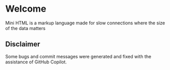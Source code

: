 # Welcome

Mini HTML is a markup language made for slow connections where the size of the data matters

## Disclaimer

Some bugs and commit messages were generated and fixed with the assistance of GitHub Copilot.